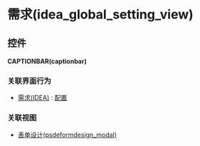 # 需求(idea_global_setting_view)  <!-- {docsify-ignore-all} -->



## 控件
#### CAPTIONBAR(captionbar)


### 关联界面行为
  * [需求(IDEA)](module/ProdMgmt/idea) : [配置](module/ProdMgmt/idea#界面行为)

### 关联视图
  * [表单设计(psdeformdesign_modal)](app/view/psdeformdesign_modal)

<script>
 const { createApp } = Vue
  createApp({
    data() {
      return {

      }
    }
  }).use(ElementPlus).mount('#app')
</script>
